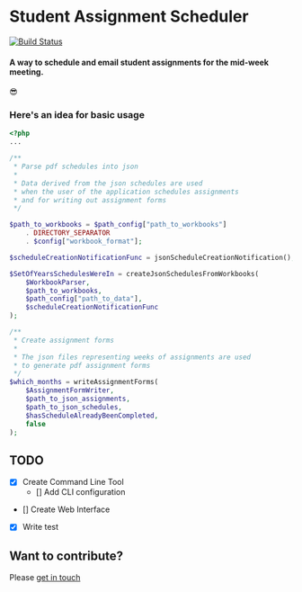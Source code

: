 # Student Assignment Scheduler

[![Build Status](https://travis-ci.org/ericfortmeyer/student-assignment-scheduler.svg?branch=master)](https://travis-ci.org/ericfortmeyer/student-assignment-scheduler)

#### A way to schedule and email student assignments for the mid-week meeting.

:sunglasses:

### Here's an idea for basic usage
```php
<?php
...

/**
 * Parse pdf schedules into json
 *
 * Data derived from the json schedules are used
 * when the user of the application schedules assignments
 * and for writing out assignment forms
 */

$path_to_workbooks = $path_config["path_to_workbooks"]
    . DIRECTORY_SEPARATOR
    . $config["workbook_format"];

$scheduleCreationNotificationFunc = jsonScheduleCreationNotification();

$SetOfYearsSchedulesWereIn = createJsonSchedulesFromWorkbooks(
    $WorkbookParser,
    $path_to_workbooks,
    $path_config["path_to_data"],
    $scheduleCreationNotificationFunc
);

/**
 * Create assignment forms
 *
 * The json files representing weeks of assignments are used
 * to generate pdf assignment forms
 */
$which_months = writeAssignmentForms(
    $AssignmentFormWriter,
    $path_to_json_assignments,
    $path_to_json_schedules,
    $hasScheduleAlreadyBeenCompleted,
    false
);

```

## TODO
- [x] Create Command Line Tool
    - [] Add CLI configuration
- [] Create Web Interface
- [x] Write test


## Want to contribute?

Please [get in touch](e.fortmeyer01@gmail.com)
